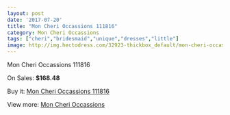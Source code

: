 ```yaml
---
layout: post
date: '2017-07-20'
title: "Mon Cheri Occassions 111816"
category: Mon Cheri Occassions
tags: ["cheri","bridesmaid","unique","dresses","little"]
image: http://img.hectodress.com/32923-thickbox_default/mon-cheri-occassions-111816.jpg
---
```

Mon Cheri Occassions 111816

On Sales: **$168.48**
<a href="https://www.hectodress.com/mon-cheri-occassions/15103-mon-cheri-occassions-111816.html"><amp-img layout="responsive" width="600" height="600" src="//img.hectodress.com/32923-thickbox_default/mon-cheri-occassions-111816.jpg" alt="Mon Cheri Occassions 111816 0" /></a>
<a href="https://www.hectodress.com/mon-cheri-occassions/15103-mon-cheri-occassions-111816.html"><amp-img layout="responsive" width="600" height="600" src="//img.hectodress.com/32924-thickbox_default/mon-cheri-occassions-111816.jpg" alt="Mon Cheri Occassions 111816 1" /></a>

Buy it: [Mon Cheri Occassions 111816](https://www.hectodress.com/mon-cheri-occassions/15103-mon-cheri-occassions-111816.html "Mon Cheri Occassions 111816")

View more: [Mon Cheri Occassions](https://www.hectodress.com/271-mon-cheri-occassions "Mon Cheri Occassions")